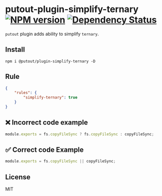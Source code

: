 # putout-plugin-simplify-ternary [![NPM version][NPMIMGURL]][NPMURL] [![Dependency Status][DependencyStatusIMGURL]][DependencyStatusURL]

[NPMIMGURL]:                https://img.shields.io/npm/v/@putout/plugin-simplify-ternary.svg?style=flat&longCache=true
[NPMURL]:                   https://npmjs.org/package/@putout/plugin-simplify-ternary "npm"

[DependencyStatusURL]:      https://david-dm.org/coderaiser/putout?path=packages/plugin-simplify-ternary
[DependencyStatusIMGURL]:   https://david-dm.org/coderaiser/putout.svg?path=packages/plugin-simplify-ternary

`putout` plugin adds ability to simplify `ternary`.
## Install

```
npm i @putout/plugin-simplify-ternary -D
```

## Rule

```json
{
    "rules": {
        "simplify-ternary": true
    }
}
```

## ❌ Incorrect code example

```js
module.exports = fs.copyFileSync ? fs.copyFileSync : copyFileSync;
```

## ✅ Correct code Example

```js
module.exports = fs.copyFileSync || copyFileSync;
```

## License

MIT

